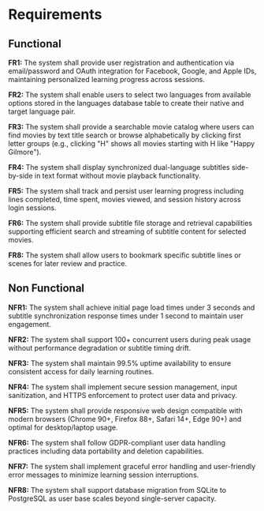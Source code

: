 # Requirements

## Functional

**FR1:** The system shall provide user registration and authentication via email/password and OAuth integration for Facebook, Google, and Apple IDs, maintaining personalized learning progress across sessions.

**FR2:** The system shall enable users to select two languages from available options stored in the languages database table to create their native and target language pair.

**FR3:** The system shall provide a searchable movie catalog where users can find movies by text title search or browse alphabetically by clicking first letter groups (e.g., clicking "H" shows all movies starting with H like "Happy Gilmore").

**FR4:** The system shall display synchronized dual-language subtitles side-by-side in text format without movie playback functionality.

**FR5:** The system shall track and persist user learning progress including lines completed, time spent, movies viewed, and session history across login sessions.

**FR6:** The system shall provide subtitle file storage and retrieval capabilities supporting efficient search and streaming of subtitle content for selected movies.

**FR8:** The system shall allow users to bookmark specific subtitle lines or scenes for later review and practice.

## Non Functional

**NFR1:** The system shall achieve initial page load times under 3 seconds and subtitle synchronization response times under 1 second to maintain user engagement.

**NFR2:** The system shall support 100+ concurrent users during peak usage without performance degradation or subtitle timing drift.

**NFR3:** The system shall maintain 99.5% uptime availability to ensure consistent access for daily learning routines.

**NFR4:** The system shall implement secure session management, input sanitization, and HTTPS enforcement to protect user data and privacy.

**NFR5:** The system shall provide responsive web design compatible with modern browsers (Chrome 90+, Firefox 88+, Safari 14+, Edge 90+) and optimal for desktop/laptop usage.

**NFR6:** The system shall follow GDPR-compliant user data handling practices including data portability and deletion capabilities.

**NFR7:** The system shall implement graceful error handling and user-friendly error messages to minimize learning session interruptions.

**NFR8:** The system shall support database migration from SQLite to PostgreSQL as user base scales beyond single-server capacity.
